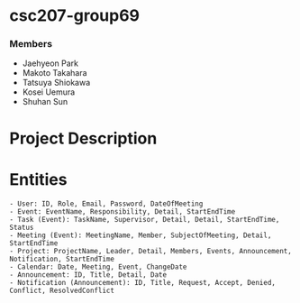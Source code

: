 # csc207-group69
### Members
- Jaehyeon Park
- Makoto Takahara
- Tatsuya Shiokawa
- Kosei Uemura
- Shuhan Sun
# Project Description
# Entities
    - User: ID, Role, Email, Password, DateOfMeeting
    - Event: EventName, Responsibility, Detail, StartEndTime
    - Task (Event): TaskName, Supervisor, Detail, Detail, StartEndTime, Status
    - Meeting (Event): MeetingName, Member, SubjectOfMeeting, Detail, StartEndTime
    - Project: ProjectName, Leader, Detail, Members, Events, Announcement, Notification, StartEndTime
    - Calendar: Date, Meeting, Event, ChangeDate
    - Announcement: ID, Title, Detail, Date
    - Notification (Announcement): ID, Title, Request, Accept, Denied, Conflict, ResolvedConflict